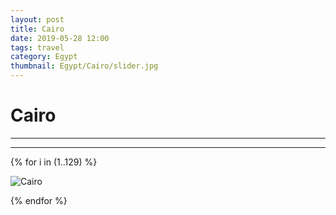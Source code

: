 ```yaml
---
layout: post
title: Cairo
date: 2019-05-28 12:00
tags: travel
category: Egypt
thumbnail: Egypt/Cairo/slider.jpg
---
```


# Cairo

---



---

{% for i in (1..129) %}

![Cairo](/assets/img/travel/Egypt/Cairo/Cairo-{{i}}.JPG)

{% endfor %}
